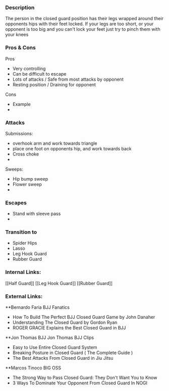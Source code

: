 ### Description
The person in the closed guard position has their legs wrapped around their opponents hips with their feet locked. If your legs are too short, or your opponent is too big and you can't lock your feet just try to pinch them with your knees

### Pros & Cons
Pros
- Very controlling
- Can be difficult to escape
- Lots of attacks / Safe from most attacks by opponent
- Resting position / Draining for opponent

Cons
- Example
- 

### Attacks

Submissions:
- overhook arm and work towards triangle
- place one foot on opponents hip, and work towards back
- Cross choke
- 

Sweeps:
- Hip bump sweep
- Flower sweep
- 

### Escapes
- Stand with sleeve pass
- 


### Transition to
- Spider Hips
- Lasso
- Leg Hook Guard
- Rubber Guard



### Internal Links:
[[Half Guard]]
[[Leg Hook Guard]]
[[Rubber Guard]]

### External Links:
**Bernardo Faria BJJ Fanatics[](https://www.youtube.com/channel/UCtXtqlLdZYZm3060qVExXkA) 
- How To Build The Perfect BJJ Closed Guard Game by John Danaher[](https://www.youtube.com/watch?v=otskR_OjuBU)
- Understanding The Closed Guard by Gordon Ryan[](https://www.youtube.com/watch?v=nU9YxDabnSU)
-  ROGER GRACIE Explains the Best Closed Guard in BJJ[](https://www.youtube.com/watch?v=kPZh0ZZyZj0)

**Jon Thomas BJJ [](https://www.youtube.com/channel/UCBNsOFfO-TZDIpygfz5paaQ)
Jon Thomas BJJ Clips [](https://www.youtube.com/channel/UCG4TX-FaQdT7Z-e3NWx8Wyw)
- Easy to Use Entire Closed Guard System [](https://www.youtube.com/watch?v=Z_FBT8ZDSmo")
- Breaking Posture in Closed Guard ( The Complete Guide )[](https://www.youtube.com/watch?v=ZKsfnBbBdjk)
- The Best Attacks From Closed Guard in Jiu Jitsu[](https://www.youtube.com/watch?v=LCcRSQ37yzk)

**Marcos Tinoco BIG OSS[](https://www.youtube.com/channel/UCilIX_yDgcTP3j7zMjJTIvg)
- The Strong Way to Pass Closed Guard: They Don't Want You to Know [](https://www.youtube.com/watch?v=bs0IejiQ76Q)
- 3 Ways To Dominate Your Opponent From Closed Guard In NOGI [](https://www.youtube.com/watch?v=mDrKEKhfBpM)